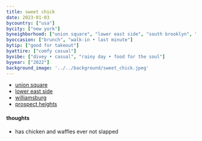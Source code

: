```yaml
---
title: sweet chick
date: 2023-01-03
bycountry: ["usa"]
bycity: ["new york"]
byneighborhood: ["union square", "lower east side", "south brooklyn", "williamsburg"]
byoccasion: ["brunch", "walk-in • last minute"]
bytip: ["good for takeout"]
byattire: ["comfy casual"]
byvibe: ["divey • casual", "rainy day • food for the soul"]
byyear: ["2022"]
background_image: '../../background/sweet_chick.jpeg'
---
```


* [union square](https://maps.app.goo.gl/vuMgAmjgeR1LWyH16)
* [lower east side](https://maps.app.goo.gl/uNyrewynBvEALd1c6)
* [williamsburg](https://maps.app.goo.gl/NsoMY7SLnJr9vw2h9)
* [prospect heights](https://maps.app.goo.gl/Zrhq86kLSv1t972w7)

#### thoughts
* has chicken and waffles ever not slapped